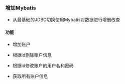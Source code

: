 ### 增加Mybatis

- 从最基础的JDBC切换使用Mybatis对数据进行增删改查

#### 功能

- 增加账户

- 根据id删除账户信息

- 根据id修改账户的用户名和密码

- 获取所有账户信息